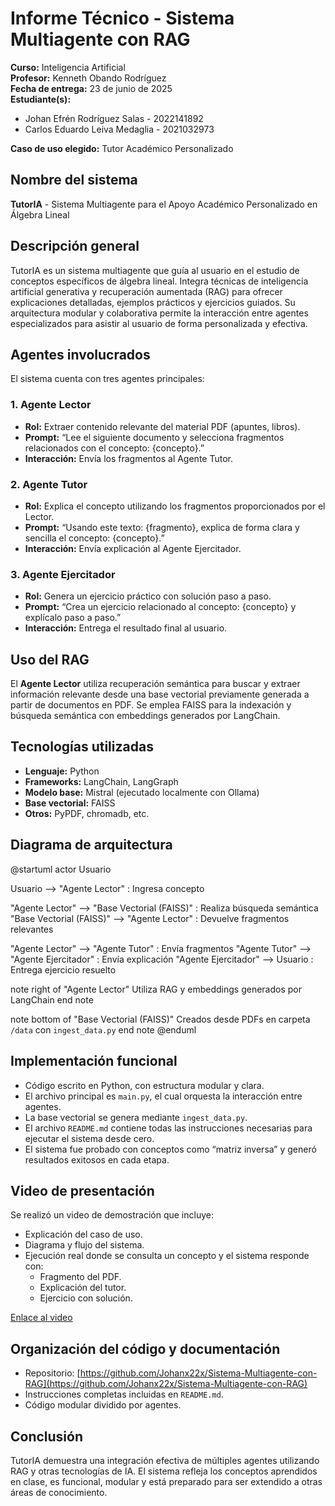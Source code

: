 # Informe Técnico - Sistema Multiagente con RAG

**Curso:** Inteligencia Artificial  
**Profesor:** Kenneth Obando Rodríguez  
**Fecha de entrega:** 23 de junio de 2025  
**Estudiante(s):** 
- Johan Efrén Rodríguez Salas - 2022141892
- Carlos Eduardo Leiva Medaglia - 2021032973


**Caso de uso elegido:** Tutor Académico Personalizado

## Nombre del sistema

**TutorIA** - Sistema Multiagente para el Apoyo Académico Personalizado en Álgebra Lineal

## Descripción general

TutorIA es un sistema multiagente que guía al usuario en el estudio de conceptos específicos de álgebra lineal. Integra técnicas de inteligencia artificial generativa y recuperación aumentada (RAG) para ofrecer explicaciones detalladas, ejemplos prácticos y ejercicios guiados. Su arquitectura modular y colaborativa permite la interacción entre agentes especializados para asistir al usuario de forma personalizada y efectiva.

## Agentes involucrados

El sistema cuenta con tres agentes principales:

### 1. **Agente Lector**
- **Rol:** Extraer contenido relevante del material PDF (apuntes, libros).
- **Prompt:** “Lee el siguiente documento y selecciona fragmentos relacionados con el concepto: {concepto}.”
- **Interacción:** Envía los fragmentos al Agente Tutor.

### 2. **Agente Tutor**
- **Rol:** Explica el concepto utilizando los fragmentos proporcionados por el Lector.
- **Prompt:** “Usando este texto: {fragmento}, explica de forma clara y sencilla el concepto: {concepto}.”
- **Interacción:** Envía explicación al Agente Ejercitador.

### 3. **Agente Ejercitador**
- **Rol:** Genera un ejercicio práctico con solución paso a paso.
- **Prompt:** “Crea un ejercicio relacionado al concepto: {concepto} y explícalo paso a paso.”
- **Interacción:** Entrega el resultado final al usuario.

## Uso del RAG

El **Agente Lector** utiliza recuperación semántica para buscar y extraer información relevante desde una base vectorial previamente generada a partir de documentos en PDF. Se emplea FAISS para la indexación y búsqueda semántica con embeddings generados por LangChain.

## Tecnologías utilizadas

- **Lenguaje:** Python
- **Frameworks:** LangChain, LangGraph
- **Modelo base:** Mistral (ejecutado localmente con Ollama)
- **Base vectorial:** FAISS
- **Otros:** PyPDF, chromadb, etc.

## Diagrama de arquitectura

@startuml
actor Usuario

Usuario --> "Agente Lector" : Ingresa concepto

"Agente Lector" --> "Base Vectorial (FAISS)" : Realiza búsqueda semántica
"Base Vectorial (FAISS)" --> "Agente Lector" : Devuelve fragmentos relevantes

"Agente Lector" --> "Agente Tutor" : Envía fragmentos
"Agente Tutor" --> "Agente Ejercitador" : Envía explicación
"Agente Ejercitador" --> Usuario : Entrega ejercicio resuelto

note right of "Agente Lector"
Utiliza RAG y embeddings
generados por LangChain
end note

note bottom of "Base Vectorial (FAISS)"
Creados desde PDFs en carpeta `/data`
con `ingest_data.py`
end note
@enduml

## Implementación funcional

- Código escrito en Python, con estructura modular y clara.
- El archivo principal es `main.py`, el cual orquesta la interacción entre agentes.
- La base vectorial se genera mediante `ingest_data.py`.
- El archivo `README.md` contiene todas las instrucciones necesarias para ejecutar el sistema desde cero.
- El sistema fue probado con conceptos como “matriz inversa” y generó resultados exitosos en cada etapa.

## Video de presentación

Se realizó un video de demostración que incluye:
- Explicación del caso de uso.
- Diagrama y flujo del sistema.
- Ejecución real donde se consulta un concepto y el sistema responde con:
  - Fragmento del PDF.
  - Explicación del tutor.
  - Ejercicio con solución.

[Enlace al video]()

## Organización del código y documentación

- Repositorio: [https://github.com/Johanx22x/Sistema-Multiagente-con-RAG](https://github.com/Johanx22x/Sistema-Multiagente-con-RAG)
- Instrucciones completas incluidas en `README.md`.
- Código modular dividido por agentes.

## Conclusión

TutorIA demuestra una integración efectiva de múltiples agentes utilizando RAG y otras tecnologías de IA. El sistema refleja los conceptos aprendidos en clase, es funcional, modular y está preparado para ser extendido a otras áreas de conocimiento.